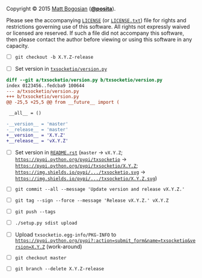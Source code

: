 <!--- -*- encoding: utf-8; grammar-ext: md; mode: markdown -*-
  >>>>>>>>>>>>>>>>>>>>>>>>>>>>>>>>>>><<<<<<<<<<<<<<<<<<<<<<<<<<<<<<<<<<<
  >>>>>>>>>>>>>>>> IMPORTANT: READ THIS BEFORE EDITING! <<<<<<<<<<<<<<<<
  >>>>>>>>>>>>>>>>>>>>>>>>>>>>>>>>>>><<<<<<<<<<<<<<<<<<<<<<<<<<<<<<<<<<<
  Please keep each sentence on its own unwrapped line.
  It looks like crap in a text editor, but it has no effect on rendering, and it allows much more useful diffs.
  Thank you! -->

Copyright © 2015 [Matt Bogosian](mailto:mtb19@columbia.edu?Subject=txsocketio) ([**@posita**](https://github.com/posita)).

Please see the accompanying [`LICENSE`](LICENSE) (or [`LICENSE.txt`](LICENSE)) file for rights and restrictions governing use of this software.
All rights not expressly waived or licensed are reserved.
If such a file did not accompany this software, then please contact the author before viewing or using this software in any capacity.

- [ ] `git checkout -b X.Y.Z-release`

- [ ] Set version in [`txsocketio/version.py`](txsocketio/version.py)

```diff
diff --git a/txsocketio/version.py b/txsocketio/version.py
index 0123456..fedcba9 100644
--- a/txsocketio/version.py
+++ b/txsocketio/version.py
@@ -25,5 +25,5 @@ from __future__ import (

 __all__ = ()

-__version__ = 'master'
-__release__ = 'master'
+__version__ = 'X.Y.Z'
+__release__ = 'vX.Y.Z'
```

- [ ] Set version in [`README.rst`](README.rst) (`master` → `vX.Y.Z`; [`https://pypi.python.org/pypi/txsocketio`](https://pypi.python.org/pypi/txsocketio) → [`https://pypi.python.org/pypi/txsocketio/X.Y.Z`](https://pypi.python.org/pypi/txsocketio/X.Y.Z);  [`https://img.shields.io/pypi/.../txsocketio.svg`](https://img.shields.io/pypi/.../txsocketio.svg) →  [`https://img.shields.io/pypi/.../txsocketio/X.Y.Z.svg`](https://img.shields.io/pypi/.../txsocketio/X.Y.Z.svg))

- [ ] `git commit --all --message 'Update version and release vX.Y.Z.'`

- [ ] `git tag --sign --force --message 'Release vX.Y.Z.' vX.Y.Z`

- [ ] `git push --tags`

- [ ] `./setup.py sdist upload`

- [ ] Upload `txsocketio.egg-info/PKG-INFO` to [`https://pypi.python.org/pypi?:action=submit_form&name=txsocketio&version=X.Y.Z`](https://pypi.python.org/pypi?:action=submit_form&name=txsocketio&version=X.Y.Z) (work-around)

- [ ] `git checkout master`

- [ ] `git branch --delete X.Y.Z-release`
